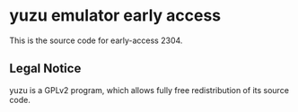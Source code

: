 yuzu emulator early access
=============

This is the source code for early-access 2304.

## Legal Notice

yuzu is a GPLv2 program, which allows fully free redistribution of its source code.
